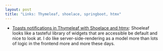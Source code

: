 ```yaml
---
layout: post
title: "Links: Thymeleaf, shoelace, springboot, htmx"
---
```


* [Toasts notifications in Thymeleaf with Shoelace and htmx](https://www.wimdeblauwe.com/blog/2023/02/20/toasts-notifications-in-thymeleaf-with-shoelace-and-htmx/): Shoeleaf looks like a tasteful library of widgets that are accessible be default and nice to look at. I do like server-side-rendering as a model more than lots of logic in the frontend more and more these days.
